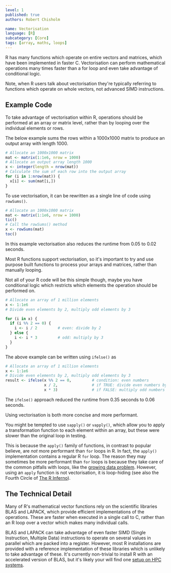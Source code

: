```yaml
---
level: 1
published: true
authors: Robert Chisholm

name: Vectorisation
language: [R]
subcategory: [Core]
tags: [array, maths, loops]
---
```


R has many functions which operate on entire vectors and matrices, which have been implemented in faster C. Vectorisation can perform mathematical operations many times faster than a for loop and even take advantage of conditional logic.

<!--more-->

Note, when R users talk about vectorisation they're typically referring to functions which operate on whole vectors, not advanced SIMD instructions.

## Example Code

To take advantage of vectorisation within R, operations should be performed at an array or matrix level, rather than by looping over the individual elements or rows.

The below example sums the rows within a 1000x1000 matrix to produce an output array with length 1000.

```r
# Allocate an 1000x1000 matrix
mat <- matrix(1:1e6, nrow = 1000)
# Allocate an output array length 1000
x <- integer(length = nrow(mat))
# Calculate the sum of each row into the output array
for (i in 1:nrow(mat)) { 
  x[i] <- sum(mat[i,]) 
}
```

To use vectorisation, it can be rewritten as a single line of code using `rowSums()`.

```r
# Allocate an 1000x1000 matrix
mat <- matrix(1:1e6, nrow = 1000)
tic()
# Call the rowSums() method
x <- rowSums(mat)
toc()

```

In this example vectorisation also reduces the runtime from 0.05 to 0.02 seconds.

Most R functions support vectorisation, so it's important to try and use purpose built functions to process your arrays and matrices, rather than manually looping.

Not all of your R code will be this simple though, maybe you have conditional logic which restricts which elements the operation should be performed on.

```r
# Allocate an array of 1 million elements
x <- 1:1e6
# Divide even elements by 2, multiply odd elements by 3

for (i in x) {
  if (i %% 2 == 0) {
    i <- i / 2         # even: divide by 2
  } else {
    i <- i * 3         # odd: multiply by 3
  }
}
```

The above example can be written using `ifelse()` as

```r
# Allocate an array of 1 million elements
x <- 1:1e6
# Divide even elements by 2, multiply odd elements by 3
result <- ifelse(x %% 2 == 0,         # condition: even numbers
                 x / 2,               # if TRUE: divide even numbers by 2
                 x * 3)               # if FALSE: multiply odd numbers by 3
```

The `ifelse()` approach reduced the runtime from 0.35 seconds to 0.06 seconds.

Using vectorisation is both more concise and more performant.

You might be tempted to use `sapply()` or `vapply()`, which allow you to apply a transformation function to each element within an array, but these were slower than the original loop in testing.

This is because the `apply()` family of functions, in contrast to popular believe, are _not_ more performant than `for` loops in R.
In fact, the `apply()` implementation contains a regular R `for` loop. The reason they may sometimes be more performant than `for` loops
is because they take care of the common pitfalls with loops, like the [growing data problem](./dont-grow-dataframes.md).
However, using an `apply` function is not vectorisation, it is loop-hiding (see also the Fourth Circle of [The R Inferno](https://www.burns-stat.com/documents/books/the-r-inferno/)).

## The Technical Detail

Many of R's mathematical vector functions rely on the scientific libraries BLAS and LAPACK, which provide efficient implementations of the operations. These are faster when executed in a single call to C, rather than an R loop over a vector which makes many individual calls.

BLAS and LAPACK can take advantage of even faster SIMD (Single Instruction, Multiple Data) instructions to operate on several values in parallel which are packed into a register. However, most R installations are provided with a reference implementation of these libraries which is unlikely to take advantage of these. It's currently non-trivial to install R with an accelerated version of BLAS, but it's likely your will find one [setup on HPC systems](https://rse.shef.ac.uk/blog/intel-r-iceberg/).
